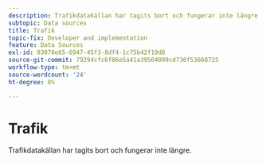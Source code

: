 ```yaml
---
description: Trafikdatakällan har tagits bort och fungerar inte längre.
subtopic: Data sources
title: Trafik
topic-fix: Developer and implementation
feature: Data Sources
exl-id: 83070e65-6947-45f3-8df4-1c75b42f19d8
source-git-commit: 79294cfc6f86e5a41a39504099cd730f53668725
workflow-type: tm+mt
source-wordcount: '24'
ht-degree: 8%

---
```


# Trafik

Trafikdatakällan har tagits bort och fungerar inte längre.
